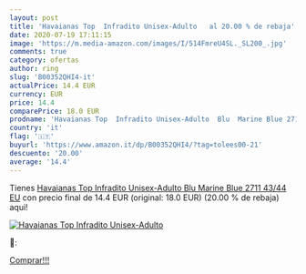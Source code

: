 ```yaml
---
layout: post
title: 'Havaianas Top  Infradito Unisex-Adulto   al 20.00 % de rebaja'
date: 2020-07-19 17:11:15
image: 'https://m.media-amazon.com/images/I/514FmreU4SL._SL200_.jpg'
comments: true
category: ofertas
author: ring
slug: 'B00352QHI4-it'
actualPrice: 14.4 EUR
currency: EUR
price: 14.4
comparePrice: 18.0 EUR
prodname: 'Havaianas Top  Infradito Unisex-Adulto  Blu  Marine Blue 2711   43/44 EU'
country: 'it'
flag: '🇮🇹'
buyurl: 'https://www.amazon.it/dp/B00352QHI4/?tag=tolees00-21'
descuento: '20.00'
average: '14.4'
---
```


Tienes [Havaianas Top  Infradito Unisex-Adulto  Blu  Marine Blue 2711   43/44 EU](https://www.amazon.it/dp/B00352QHI4/?tag=tolees00-21) con precio final de  14.4 EUR (original: 18.0 EUR) (20.00 %  de rebaja) aqui!

[![Havaianas Top  Infradito Unisex-Adulto  ](https://m.media-amazon.com/images/I/514FmreU4SL._SL200_.jpg)](https://www.amazon.it/dp/B00352QHI4/?tag=tolees00-21)

🔎:


[Comprar!!!](https://www.amazon.it/dp/B00352QHI4/?tag=tolees00-21)
